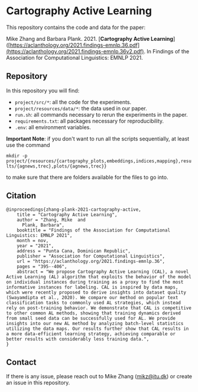 # Cartography Active Learning

This repository contains the code and data for the paper:

Mike Zhang and Barbara Plank. 2021. [**Cartography Active Learning**]([https://aclanthology.org/2021.findings-emnlp.36.pdf](https://aclanthology.org/2021.findings-emnlp.36v2.pdf). In Findings of the Association for Computational Linguistics: EMNLP 2021.

## Repository
In this repository you will find:

* `project/src/*`: all the code for the experiments.
* `project/resources/data/*`: the data used in our paper.
* `run.sh`: all commands necessary to rerun the experiments
in the paper.
* `requirements.txt`: all packages necessary for reproducibility.
* `.env`: all environment variables. 
  
**Important Note**: if you don't want to run all the scripts sequentially, at
least use the command 

`mkdir -p project/{resources/{cartography_plots,embeddings,indices,mapping},results/{agnews,trec},plots/{agnews,trec}}
` 

to make sure that there are folders available for the files to go into.

## Citation
```
@inproceedings{zhang-plank-2021-cartography-active,
    title = "Cartography Active Learning",
    author = "Zhang, Mike  and
      Plank, Barbara",
    booktitle = "Findings of the Association for Computational Linguistics: EMNLP 2021",
    month = nov,
    year = "2021",
    address = "Punta Cana, Dominican Republic",
    publisher = "Association for Computational Linguistics",
    url = "https://aclanthology.org/2021.findings-emnlp.36",
    pages = "395--406",
    abstract = "We propose Cartography Active Learning (CAL), a novel Active Learning (AL) algorithm that exploits the behavior of the model on individual instances during training as a proxy to find the most informative instances for labeling. CAL is inspired by data maps, which were recently proposed to derive insights into dataset quality (Swayamdipta et al., 2020). We compare our method on popular text classification tasks to commonly used AL strategies, which instead rely on post-training behavior. We demonstrate that CAL is competitive to other common AL methods, showing that training dynamics derived from small seed data can be successfully used for AL. We provide insights into our new AL method by analyzing batch-level statistics utilizing the data maps. Our results further show that CAL results in a more data-efficient learning strategy, achieving comparable or better results with considerably less training data.",
}
```
## Contact
If there is any issue, please reach out to Mike Zhang (mikz@itu.dk) or create an issue in this repository.
  
